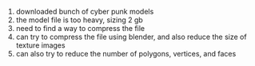 1. downloaded bunch of cyber punk models
2. the model file is too heavy, sizing 2 gb
3. need to find a way to compress the file
4. can try to compress the file using blender, and also reduce the size of texture images
5. can also try to reduce the number of polygons, vertices, and faces
